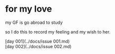 # for my love
my GF is go abroad to study  

so I do this to record my feeling and my wish to her.  

[day 001](../docs/issue 001.md)  
[day 002](../docs/issue 002.md) 

